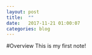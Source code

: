 ```yaml
---
layout: post
title:  ""
date:   2017-11-21 01:00:07
categories: blog
---
```


#Overview
This is my first note!